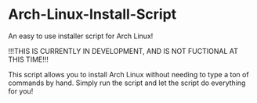 # Arch-Linux-Install-Script
 An easy to use installer script for Arch Linux!

!!!THIS IS CURRENTLY IN DEVELOPMENT, AND IS NOT FUCTIONAL AT THIS TIME!!!

 This script allows you to install Arch Linux without needing to type a ton of commands by hand. Simply run the script and let the script do everything for you!
